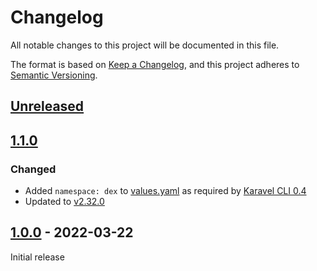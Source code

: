 # Changelog

All notable changes to this project will be documented in this file.

The format is based on [Keep a Changelog](https://keepachangelog.com/en/1.0.0/),
and this project adheres to [Semantic Versioning](https://semver.org/spec/v2.0.0.html).

## [Unreleased]

## [1.1.0]

### Changed

- Added `namespace: dex` to [values.yaml](chart/values.yaml) as required by [Karavel CLI 0.4](https://github.com/karavel-io/cli/releases/tag/v0.4.0)
- Updated to [v2.32.0](https://github.com/dexidp/dex/releases/tag/v2.32.0)

## [1.0.0] - 2022-03-22

Initial release

[unreleased]: https://github.com/karavel-io/platform-component-dex/compare/1.1.0...HEAD
[1.1.0]: https://github.com/karavel-io/platform-component-dex/compare/1.0.0...1.1.0
[1.0.0]: https://github.com/karavel-io/platform-component-dex/releases/tag/1.0.0
